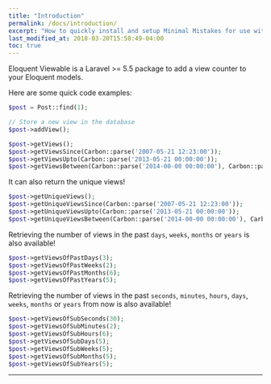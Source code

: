 ```yaml
---
title: "Introduction"
permalink: /docs/introduction/
excerpt: "How to quickly install and setup Minimal Mistakes for use with GitHub Pages."
last_modified_at: 2018-03-20T15:58:49-04:00
toc: true
---
```


Eloquent Viewable is a Laravel >= 5.5 package to add a view counter to your Eloquent models.

Here are some quick code examples:

```php
$post = Post::find(1);

// Store a new view in the database
$post->addView();
```

```php
$post->getViews();
$post->getViewsSince(Carbon::parse('2007-05-21 12:23:00'));
$post->getViewsUpto(Carbon::parse('2013-05-21 00:00:00'));
$post->getViewsBetween(Carbon::parse('2014-00-00 00:00:00'), Carbon::parse('2016-00-00 00:00:00'));
```

It can also return the unique views!

```php
$post->getUniqueViews();
$post->getUniqueViewsSince(Carbon::parse('2007-05-21 12:23:00'));
$post->getUniqueViewsUpto(Carbon::parse('2013-05-21 00:00:00'));
$post->getUniqueViewsBetween(Carbon::parse('2014-00-00 00:00:00'), Carbon::parse('2016-00-00 00:00:00'));
```

Retrieving the number of views in the past `days`, `weeks`, `months` or `years` is also available!

```php
$post->getViewsOfPastDays(3);
$post->getViewsOfPastWeeks(2);
$post->getViewsOfPastMonths(6);
$post->getViewsOfPastYears(5);
```

Retrieving the number of views in the past `seconds`, `minutes`, `hours`, `days`, `weeks`, `months` or `years` from now is also available!

```php
$post->getViewsOfSubSeconds(30);
$post->getViewsOfSubMinutes(2);
$post->getViewsOfSubHours(6);
$post->getViewsOfSubDays(5);
$post->getViewsOfSubWeeks(5);
$post->getViewsOfSubMonths(5);
$post->getViewsOfSubYears(5);
```

---
